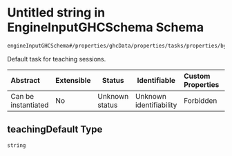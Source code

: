 # Untitled string in EngineInputGHCSchema Schema

```txt
engineInputGHCSchema#/properties/ghcData/properties/tasks/properties/byDefault/properties/teachingDefault
```

 Default task for teaching sessions.


| Abstract            | Extensible | Status         | Identifiable            | Custom Properties | Additional Properties | Access Restrictions | Defined In                                                         |
| :------------------ | ---------- | -------------- | ----------------------- | :---------------- | --------------------- | ------------------- | ------------------------------------------------------------------ |
| Can be instantiated | No         | Unknown status | Unknown identifiability | Forbidden         | Allowed               | none                | [ghc.schema.json\*](../out/ghc.schema.json "open original schema") |

## teachingDefault Type

`string`
